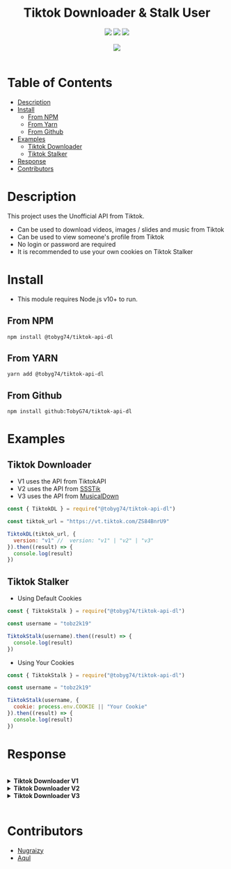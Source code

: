 <h1 align="center">
 Tiktok Downloader & Stalk User
</h1>

<div align="center">
  <a href="https://github.com/TobyG74/tiktok-api-dl/graphs/contributors" title="contributors"><img src="https://img.shields.io/github/contributors/TobyG74/tiktok-api-dl.svg?style=for-the-badge"></img></a>
  <a href="https://github.com/TobyG74/tiktok-api-dl/network/members" title="forks"><img src="https://img.shields.io/github/forks/TobyG74/tiktok-api-dl.svg?style=for-the-badge"></img></a>
  <a href="https://github.com/TobyG74/tiktok-api-dl/stargazers" title="stargazers"><img src="https://img.shields.io/github/issues/TobyG74/tiktok-api-dl.svg?style=for-the-badge"></img></a>
</div>
<br>
<div align="center">
  <a href="https://nodei.co/npm/@tobyg74/tiktok-api-dl" title="npm"><img src="https://nodei.co/npm/@tobyg74/tiktok-api-dl.png?downloads=true&downloadRank=true&stars=true"></img></a>
</div>

<br>

# Table of Contents

- [Description](#description)
- [Install](#install)
  - [From NPM](#from-npm)
  - [From Yarn](#from-yarn)
  - [From Github](#from-github)
- [Examples](#examples)
  - [Tiktok Downloader](#tiktok-downloader)
  - [Tiktok Stalker](#tiktok-stalker)
- [Response](#response)
- [Contributors](#contributors)

# Description

This project uses the Unofficial API from Tiktok.

- Can be used to download videos, images / slides and music from Tiktok
- Can be used to view someone's profile from Tiktok
- No login or password are required
- It is recommended to use your own cookies on Tiktok Stalker

# Install

- This module requires Node.js v10+ to run.

## From NPM

```
npm install @tobyg74/tiktok-api-dl
```

## From YARN

```
yarn add @tobyg74/tiktok-api-dl
```

## From Github

```
npm install github:TobyG74/tiktok-api-dl
```

# Examples

## Tiktok Downloader

- V1 uses the API from TiktokAPI
- V2 uses the API from [SSSTik](https://ssstik.io/)
- V3 uses the API from [MusicalDown](https://musicaldown.com/)

```js
const { TiktokDL } = require("@tobyg74/tiktok-api-dl")

const tiktok_url = "https://vt.tiktok.com/ZS84BnrU9"

TiktokDL(tiktok_url, {
  version: "v1" //  version: "v1" | "v2" | "v3"
}).then((result) => {
  console.log(result)
})
```

## Tiktok Stalker

- Using Default Cookies

```js
const { TiktokStalk } = require("@tobyg74/tiktok-api-dl")

const username = "tobz2k19"

TiktokStalk(username).then((result) => {
  console.log(result)
})
```

- Using Your Cookies

```js
const { TiktokStalk } = require("@tobyg74/tiktok-api-dl")

const username = "tobz2k19"

TiktokStalk(username, {
  cookie: process.env.COOKIE || "Your Cookie"
}).then((result) => {
  console.log(result)
})
```

# Response

<br>
<details>
  <summary><b>Tiktok Downloader V1</b></summary>
  <br>

```ts
{
  status: "success" | "error"
  message?: string
  result?: {
    type: "video" | "image"
    id: string
    createTime: number
    description: string
    duration?: string
    hashtag: string[]
    author: {
      uid: string
      username: string
      nickname: string
      signature: string
      region: string
      avatarLarger: string
      avatarThumb: string
      avatarMedium: string
      url: string
    }
    statistics: {
      playCount: number
      downloadCount: number
      shareCount: number
      commentCount: number
      likeCount: number
      favoriteCount: number
      forwardCount: number
      whatsappShareCount: number
      loseCount: number
      loseCommentCount: number
    }
    video?: string[]
    cover?: string[]
    dynamicCover?: string[]
    originCover: string[]
    images?: string[]
    music: {
      id: number
      title: string
      author: string
      album: string
      playUrl: string[]
      coverLarge: string[]
      coverMedium: string[]
      coverThumb: string[]
      duration: number
    }
  }
}
```

</details>
<details>
  <summary><b>Tiktok Downloader V2</b></summary>
  <br>

```ts
{
  status: "success" | "error"
  message?: string
  result?: {
    type: "video" | "image"
    description: string
    author: {
      nickname: string
      avatr: string
    }
    statistics: {
      likeCount: string
      commentCount: string
      shareCount: string
    }
    video?: string
    images?: string[]
    music: string
  }
}
```

</details>
<details>
  <summary><b>Tiktok Downloader V3</b></summary>
  <br>

```ts
{
  status: "success" | "error"
  message?: string
  result?: {
    type: "video" | "image"
    desc?: string
    author: {
      avatar?: string
      nickname: string
    }
    music?: string
    images?: string[]
    video1?: string
    video2?: string
    video_hd?: string
    video_watermark?: string
  }
}
```

</details>

<br>

# Contributors

- [Nugraizy](https://github.com/nugraizy)
- [Aqul](https://github.com/zennn08)
